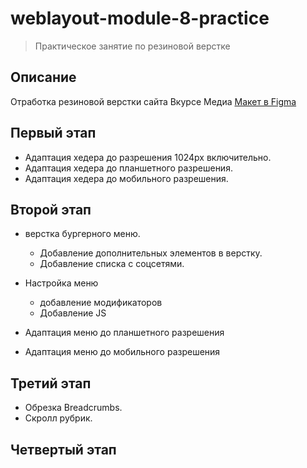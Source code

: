 # weblayout-module-8-practice

> Практическое занятие по резиновой верстке

## Описание

Отработка резиновой верстки сайта Вкурсе Медиа [Макет в Figma](https://www.figma.com/design/LaNYSOXOai5hl2W9BFtHWZ/8-%D1%8D%D1%82%D0%B0%D0%BF.-%D0%9F%D1%80%D0%B0%D0%BA%D1%82%D0%B8%D0%BA%D0%B0.-%D0%92%D0%9A%D1%83%D1%80%D1%81%D0%B5-%D0%9C%D0%B5%D0%B4%D0%B8%D0%B0?node-id=0-1&t=kEoBzTW1S2647rYG-0)

## Первый этап

- Адаптация хедера до разрешения 1024px включительно.
- Адаптация хедера до планшетного разрешения.
- Адаптация хедера до мобильного разрешения.

## Второй этап

- верстка бургерного меню.
  
  - Добавление дополнительных элементов в верстку.
  - Добавление списка с соцсетями.
- Настройка меню
  - добавление модификаторов
  - Добавление JS
- Адаптация меню до планшетного разрешения
- Адаптация меню до мобильного разрешения

## Третий этап

- Обрезка Breadcrumbs.
- Скролл рубрик.

## Четвертый этап
